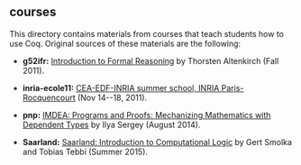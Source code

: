 ## courses

This directory contains materials from courses that teach students how
to use Coq.  Original sources of these materials are the following:

<!-- + **cis500:** [Penn: Software Foundations](http://www.seas.upenn.edu/~cis500/current/index.html) by Stephanie Weirich (Fall 2014) -->

+ **g52ifr:** [Introduction to Formal Reasoning](http://www.cs.nott.ac.uk/~txa/g52ifr/) by
  Thorsten Altenkirch (Fall 2011).

+ **inria-ecole11:**
  [CEA-EDF-INRIA summer school, INRIA Paris-Rocquencourt](http://www.di.ens.fr/~zappa/teaching/coq/ecole11/) (Nov 14--18, 2011).

+ **pnp:** [IMDEA: Programs and Proofs: Mechanizing Mathematics with Dependent Types](http://ilyasergey.net/pnp-2014/) by Ilya Sergey (August 2014).

+ **Saarland:** [Saarland: Introduction to Computational Logic](https://courses.ps.uni-saarland.de/icl_15/) by Gert Smolka and Tobias Tebbi (Summer 2015).

